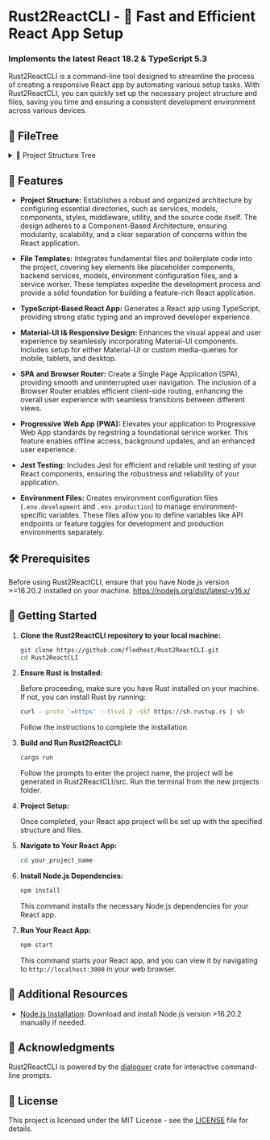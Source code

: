 # Rust2ReactCLI - 🦀 Fast and Efficient React App Setup

### Implements the latest **React 18.2** & **TypeScript 5.3**

Rust2ReactCLI is a command-line tool designed to streamline the process of creating a responsive React app by automating various setup tasks. With Rust2ReactCLI, you can quickly set up the necessary project structure and files, saving you time and ensuring a consistent development environment across various devices.

## 🌲 FileTree

<details>
  <summary>🌲 Project Structure Tree</summary>
arduino
Copy code
project_name/
├── public/
│   ├── index.html
│   ├── manifest.json
│   └── service-worker.js
├── src/
│   ├── Components/
│   │   ├── Home/
│   │   │   ├── Home.tsx
│   │   │   └── Home.test.tsx
│   │   ├── PlaceholderComponent1/
│   │   │   ├── PlaceholderComponent1.tsx
│   │   │   └── PlaceholderComponent1.test.tsx
│   │   └── PlaceholderComponent2/
│   │       ├── PlaceholderComponent2.tsx
│   │       └── PlaceholderComponent2.test.tsx
│   ├── Middleware/
│   │   └── middleware.tsx
│   ├── Models/
│   │   └── PlaceholderModel.tsx
│   ├── Service/
│   │   └── BackendService.ts
│   ├── Styles/
│   │   ├── main.scss
│   │   └── theme.js
│   ├── Utils/
│   │   └── utils.tsx
│   ├── App.tsx
│   └── index.tsx
├── .env.development
├── .env.production
├── .gitignore
├── package.json
├── tsconfig.json
└── webpack.config.js
</details>

## 🚀 Features

- **Project Structure:** Establishes a robust and organized architecture by configuring essential directories, such as services, models, components, styles, middleware, utility, and the source code itself. The design adheres to a Component-Based Architecture, ensuring modularity, scalability, and a clear separation of concerns within the React application.

- **File Templates:** Integrates fundamental files and boilerplate code into the project, covering key elements like placeholder components, backend services, models, environment configuration files, and a service worker. These templates expedite the development process and provide a solid foundation for building a feature-rich React application.

- **TypeScript-Based React App:** Generates a React app using TypeScript, providing strong static typing and an improved developer experience.

- **Material-UI I& Responsive Design:** Enhances the visual appeal and user experience by seamlessly incorporating Material-UI components. Includes setup for either Material-UI or custom media-queries for mobile, tablets, and desktop.

- **SPA and Browser Router:** Create a Single Page Application (SPA), providing smooth and uninterrupted user navigation. The inclusion of a Browser Router enables efficient client-side routing, enhancing the overall user experience with seamless transitions between different views.

- **Progressive Web App (PWA):** Elevates your application to Progressive Web App standards by registring a foundational service worker. This feature enables offline access, background updates, and an enhanced user experience.

- **Jest Testing:** Includes Jest for efficient and reliable unit testing of your React components, ensuring the robustness and reliability of your application.

- **Environment Files:** Creates environment configuration files (`.env.development` and `.env.production`) to manage environment-specific variables. These files allow you to define variables like API endpoints or feature toggles for development and production environments separately.


## 🛠 Prerequisites

Before using Rust2ReactCLI, ensure that you have Node.js version >=16.20.2 installed on your machine. https://nodejs.org/dist/latest-v16.x/

## 🏁 Getting Started

1. **Clone the Rust2ReactCLI repository to your local machine:**

    ```bash
    git clone https://github.com/flodhest/Rust2ReactCLI.git
    cd Rust2ReactCLI
    ```

2. **Ensure Rust is Installed:**

    Before proceeding, make sure you have Rust installed on your machine. If not, you can install Rust by running:

    ```bash
    curl --proto '=https' --tlsv1.2 -sSf https://sh.rustup.rs | sh
    ```

    Follow the instructions to complete the installation.

3. **Build and Run Rust2ReactCLI:**

    ```bash
    cargo run
    ```

    Follow the prompts to enter the project name, the project will be generated in Rust2ReactCLI/src. Run the terminal from the new projects folder. 

4. **Project Setup:**

    Once completed, your React app project will be set up with the specified structure and files.

5. **Navigate to Your React App:**

    ```bash
    cd your_project_name
    ```

6. **Install Node.js Dependencies:**

    ```bash
    npm install
    ```

    This command installs the necessary Node.js dependencies for your React app.

7. **Run Your React App:**

    ```bash
    npm start
    ```

    This command starts your React app, and you can view it by navigating to `http://localhost:3000` in your web browser.

## 🚧 Additional Resources

- [Node.js Installation](https://nodejs.org/dist/latest-v16.x/): Download and install Node.js version >16.20.2 manually if needed.

## 🙏 Acknowledgments

Rust2ReactCLI is powered by the [dialoguer](https://crates.io/crates/dialoguer) crate for interactive command-line prompts.

## 📄 License

This project is licensed under the MIT License - see the [LICENSE](LICENSE) file for details.
